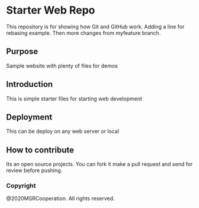 # Starter Web Repo

This repository is for showing how Git and GitHub work.
Adding a line for rebasing example. Then more changes from myfeature branch.

## Purpose

Sample website with plenty of files for demos

## Introduction

This is simple starter files for starting web development

## Deployment

This can be deploy on any web server or local

## How to contribute

Its an open source projects. You can fork it make a pull request and send for review before pushing.

### Copyright

@2020MSRCooperation. All rights reserved.